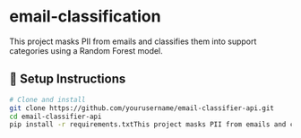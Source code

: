 # email-classification
This project masks PII from emails and classifies them into support categories using a Random Forest model.

## 🚀 Setup Instructions

```bash
# Clone and install
git clone https://github.com/yourusername/email-classifier-api.git
cd email-classifier-api
pip install -r requirements.txtThis project masks PII from emails and classifies them into support categories using a Random Forest model.

